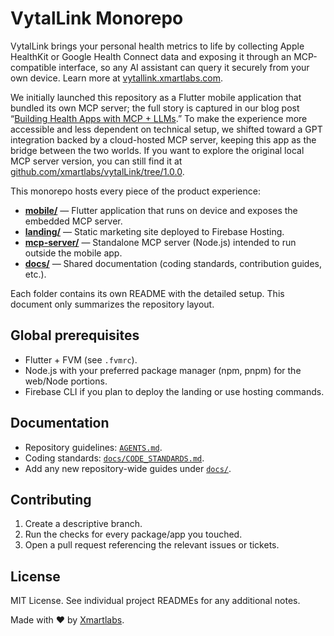 # VytalLink Monorepo

VytalLink brings your personal health metrics to life by collecting Apple HealthKit or Google Health Connect data and exposing it through an MCP-compatible interface, so any AI assistant can query it securely from your own device. Learn more at [vytallink.xmartlabs.com](https://vytallink.xmartlabs.com/).

We initially launched this repository as a Flutter mobile application that bundled its own MCP server; the full story is captured in our blog post “[Building Health Apps with MCP + LLMs](https://blog.xmartlabs.com/blog/blog-building-health-apps-mcp-llms/).” To make the experience more accessible and less dependent on technical setup, we shifted toward a GPT integration backed by a cloud-hosted MCP server, keeping this app as the bridge between the two worlds. If you want to explore the original local MCP server version, you can still find it at [github.com/xmartlabs/vytalLink/tree/1.0.0](https://github.com/xmartlabs/vytalLink/tree/1.0.0).

This monorepo hosts every piece of the product experience:

- **[mobile/](mobile/)** — Flutter application that runs on device and exposes the embedded MCP server.
- **[landing/](landing/)** — Static marketing site deployed to Firebase Hosting.
- **[mcp-server/](mcp-server/)** — Standalone MCP server (Node.js) intended to run outside the mobile app.
- **[docs/](docs/)** — Shared documentation (coding standards, contribution guides, etc.).

Each folder contains its own README with the detailed setup. This document only summarizes the repository layout.

## Global prerequisites

- Flutter + FVM (see `.fvmrc`).
- Node.js with your preferred package manager (npm, pnpm) for the web/Node portions.
- Firebase CLI if you plan to deploy the landing or use hosting commands.

## Documentation

- Repository guidelines: [`AGENTS.md`](AGENTS.md).
- Coding standards: [`docs/CODE_STANDARDS.md`](docs/CODE_STANDARDS.md).
- Add any new repository-wide guides under [`docs/`](docs/).

## Contributing

1. Create a descriptive branch.
2. Run the checks for every package/app you touched.
3. Open a pull request referencing the relevant issues or tickets.

## License

MIT License. See individual project READMEs for any additional notes.

Made with ❤️ by [Xmartlabs](https://xmartlabs.com/).
